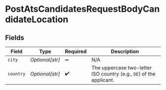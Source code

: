 # PostAtsCandidatesRequestBodyCandidateLocation


## Fields

| Field                                                               | Type                                                                | Required                                                            | Description                                                         |
| ------------------------------------------------------------------- | ------------------------------------------------------------------- | ------------------------------------------------------------------- | ------------------------------------------------------------------- |
| `city`                                                              | *Optional[str]*                                                     | :heavy_minus_sign:                                                  | N/A                                                                 |
| `country`                                                           | *Optional[str]*                                                     | :heavy_check_mark:                                                  | The uppercase two-letter ISO country (e.g., `DE`) of the applicant. |